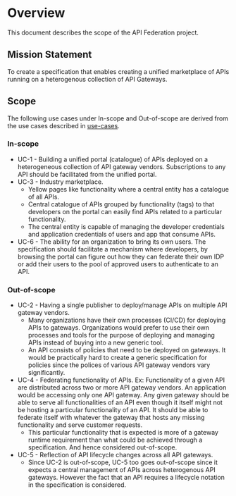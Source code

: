 # Overview
This document describes the scope of the API Federation project.

## Mission Statement
To create a specification that enables creating a unified marketplace of APIs running on a heterogenous collection of API Gateways.

## Scope

The following use cases under In-scope and Out-of-scope are derived from the use cases described in [use-cases](use-cases).
### In-scope
* UC-1 - Building a unified portal (catalogue) of APIs deployed on a heterogeneous collection of API gateway vendors. Subscriptions to any API should be facilitated from the unified portal.
* UC-3 - Industry marketplace. 
    - Yellow pages like functionality where a central entity has a catalogue of all APIs. 
    - Central catalogue of APIs grouped by functionality (tags) to that developers on the portal can easily find APIs related to a particular functionality. 
    - The central entity is capable of managing the developer credentials and application credentials of users and app that consume APIs.
* UC-6 - The ability for an organization to bring its own users. The specification should facilitate a mechanism where developers, by browsing the portal can figure out how they can federate their own IDP or add their users to the pool of approved users to authenticate to an API.


### Out-of-scope
* UC-2 - Having a single publisher to deploy/manage APIs on multiple API gateway vendors. 
    - Many organizations have their own processes (CI/CD) for deploying APIs to gateways. Organizations would prefer to use their own processes and tools for the purpose of deploying and managing APIs instead of buying into a new generic tool.
    - An API consists of policies that need to be deployed on gateways. It would be practically hard to create a generic specification for policies since the polices of various API gateway vendors vary significantly.
* UC-4 - Federating functionality of APIs. Ex: Functionality of a given API are distributed across two or more API gateway vendors. An application would be accessing only one API gateway. Any given gateway should be able to serve all functionalities of an API even though it itself might not be hosting a particular functionality of an API. It should be able to federate itself with whatever the gateway that hosts any missing functionality and serve customer requests.
    - This particular functionality that is expected is more of a gateway runtime requirement than what could be achieved through a specification. And hence considered out-of-scope.
* UC-5 - Reflection of API lifecycle changes across all API gateways.
    - Since UC-2 is out-of-scope, UC-5 too goes out-of-scope since it expects a central management of APIs across heterogenous API gateways. However the fact that an API requires a lifecycle notation in the specification is considered.


